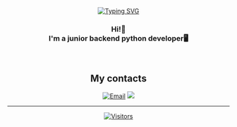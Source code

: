 <div align="center">
  <a href="https://git.io/typing-svg">
    <img src="https://readme-typing-svg.herokuapp.com?font=Press+Start+2P&size=30&duration=3000&pause=1000&color=27F790&center=true&vCenter=true&random=true&width=600&height=100&lines=HOJLTER;%7C%7CBACKEND+PYTHON+DEV%7C%7C" alt="Typing SVG" />
  </a>
</div>

<h3 align="center">
Hi!👋<br>
I'm a junior backend python developer🖥
</h3>

<br>


<h2 align="center">
    My contacts
</h2>
<div align="center">

[![Email](https://img.shields.io/badge/Email-hojlter.work@gmail.com-D14836?style=for-the-badge&logo=gmail&logoColor=white)](mailto:hojlter.work@gmail.com "Click to copy: hojlter.work@gmail.com")
<a href="https://t.me/HoJLter" target="_blank">
<img src="https://img.shields.io/badge/Telegram-HoJLter-2CA5E0?style=for-the-badge&logo=telegram&logoColor=white" />


</div>


---

<div align="center">
  <img src="https://visitor-badge.laobi.icu/badge?page_id=HoJLter.HoJLter" alt="Visitors" />
</div>